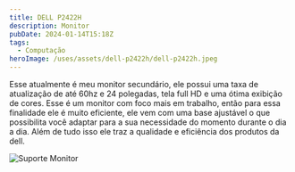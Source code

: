 ```yaml
---
title: DELL P2422H
description: Monitor
pubDate: 2024-01-14T15:18Z
tags:
  - Computação
heroImage: /uses/assets/dell-p2422h/dell-p2422h.jpeg
---
```

Esse atualmente é meu monitor secundário, ele possui uma taxa de atualização de até 60hz e 24 polegadas, tela full HD e uma ótima exibição de cores. Esse é um monitor com foco mais em trabalho, então para essa finalidade ele é muito eficiente, ele vem com uma base ajustável o que possibilita você adaptar para a sua necessidade do momento durante o dia a dia. Além de tudo isso ele traz a qualidade e eficiência dos produtos da dell.

![Suporte Monitor](/uses/assets/dell-p2422h/suporte-monitor.jpeg)